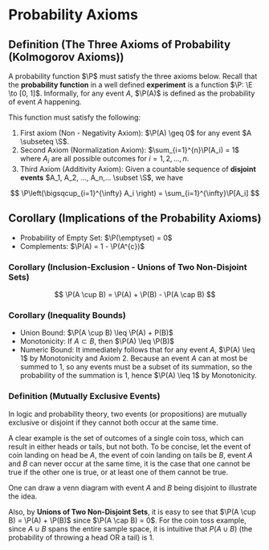 # Probability Axioms

## Definition (The Three Axioms of Probability (Kolmogorov Axioms))

A probability function $\P$ must satisfy the three axioms below. Recall
that the **probability function** in a well defined **experiment** is a
function $\P: \E \to [0, 1]$. Informally, for any event $A$, $\P(A)$ is
defined as the probability of event $A$ happening.

This function must satisfy the following:

1.  First axiom (Non - Negativity Axiom): $\P(A) \geq 0$ for any event
    $A \subseteq \S$.
2.  Second Axiom (Normalization Axiom): $\sum_{i=1}^{n}\P(A_i) = 1$
    where $A_i$ are all possible outcomes for $i = 1, 2,..., n$.
3.  Third Axiom (Additivity Axiom): Given a countable sequence of
    **disjoint events** $A_1, A_2, ..., A_n,... \subset \S$, we have

$$
\P\left(\bigsqcup_{i=1}^{\infty} A_i \right) = \sum_{i=1}^{\infty}\P[A_i]
$$

## Corollary (Implications of the Probability Axioms)

-   Probability of Empty Set: $\P(\emptyset) = 0$
-   Complements: $\P(A) = 1 - \P(A^{c})$

### Corollary (Inclusion-Exclusion - Unions of Two Non-Disjoint Sets)

$$
\P(A \cup B) = \P(A) + \P(B) - \P(A \cap B)
$$

### Corollary (Inequality Bounds)

-   Union Bound: $\P(A \cup B) \leq \P(A) + P(B)$
-   Monotonicity: If $A \subset B$, then $\P(A) \leq \P(B)$
-   Numeric Bound: It immediately follows that for any event $A$,
    $\P(A) \leq 1$ by Monotonicity and Axiom 2. Because an event $A$ can
    at most be summed to 1, so any events must be a subset of its
    summation, so the probability of the summation is 1, hence
    $\P(A) \leq 1$ by Monotonicity.

### Definition (Mutually Exclusive Events)

In logic and probability theory, two events (or propositions) are
mutually exclusive or disjoint if they cannot both occur at the same
time.

A clear example is the set of outcomes of a single coin toss, which can
result in either heads or tails, but not both. To be concise, let the
event of coin landing on head be $A$, the event of coin landing on tails
be $B$, event $A$ and $B$ can never occur at the same time, it is the
case that one cannot be true if the other one is true, or at least one
of them cannot be true.

One can draw a venn diagram with event $A$ and $B$ being disjoint to
illustrate the idea.

Also, by **Unions of Two Non-Disjoint Sets**, it is easy to see that
$\P(A \cup B) = \P(A) + \P(B)$ since $\P(A \cap B) = 0$. For the coin
toss example, since $A \cup B$ spans the entire sample space, it is
intuitive that $P(A \cup B)$ (the probability of throwing a head OR a
tail) is 1.

